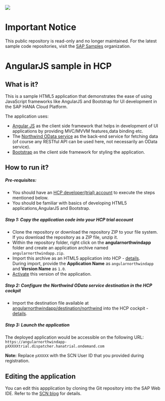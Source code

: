 ![](https://img.shields.io/badge/STATUS-NOT%20CURRENTLY%20MAINTAINED-red.svg?longCache=true&style=flat)

# Important Notice
This public repository is read-only and no longer maintained. For the latest sample code repositories, visit the [SAP Samples](https://github.com/SAP-samples) organization.

# AngularJS sample in HCP

## What is it?

This is a sample HTML5 application that demonstrates the ease of using JavaScript frameworks like AngularJS and Bootstrap 
for UI development in the SAP HANA Cloud Platform.

The application uses:

- [Angular JS](https://angularjs.org/) as the client side framework that helps in development of UI applications by providing MVC/MVVM features,data binding etc.
- The [Northwind OData service](http://services.odata.org/V4/Northwind/Northwind.svc/) as the back-end service for fetching data (of course any RESTful API can be used here, not necessarily an OData service).
- [Bootstrap](http://services.odata.org/V4/Northwind/Northwind.svc/) as the client side framework for styling the application.

## How to run it?

##### Pre-requisites:
- You should have an [HCP developer(trial) account](https://account.hanatrial.ondemand.com/cockpit) to execute the steps mentioned below.
- You should be familiar with basics of developing HTML5 applications,AngularJS and Bootstrap.

##### Step 1: Copy the application code into your HCP trial account

- Clone the repository or download the repository ZIP to your file system. If you download the repository as a ZIP file, unzip it. 
- Within the repository folder, right click on the **angularnorthwindapp** folder and create an application archive named `angularnorthwindapp.zip`.
- Import this archive as an HTML5 application into HCP - [details](https://help.hana.ondemand.com/help/frameset.htm?b8d879c30b44455d906bfa4c35b8221d.html). <BR>
  During import, provide the **Application Name** as `angularnorthwindapp` and **Version Name** as `1.0`.
- [Activate](https://help.hana.ondemand.com/help/frameset.htm?dfaaf837ca5f4ff8bb25907a342a1416.html) this version of the application.

##### Step 2: Configure the Northwind OData service destination in the HCP cockpit

- Import the destination file available at [angularnorthwindapp/destination/northwind](angularnorthwindapp/destination/northwind) into the HCP cockpit - [details](https://help.hana.ondemand.com/help/frameset.htm?a2550c3fcf2b430f94f99072677bf9ec.html).

##### Step 3: Launch the application
The deployed application would be accessible on the following URL: <BR>
`https://angularnorthwindapp-pXXXXXtrial.dispatcher.hanatrial.ondemand.com`

**Note:** Replace `pXXXXX` with the SCN User ID that you provided during registration.

## Editing the application
You can edit this appplication by cloning the Git repository into the SAP Web IDE. Refer to the [SCN blog](http://scn.sap.com/community/developer-center/cloud-platform/blog/2016/05/11/developing-an-angularjs-application-on-the-sap-hana-cloud-platform) for details.








